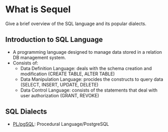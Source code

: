 # What is Sequel
Give a brief overview of the SQL language and its popular dialects.

## Introduction to SQL Language
- A programming language designed to manage data stored in a relation DB management system.
- Consists of:
  - Data Definition Language: deals with the schema creation and modification (CREATE TABLE, ALTER TABLE)
  - Data Manipulation Language: procides the constructs to query data (SELECT, INSERT, UPDATE, DELETE)
  - Data Control Language: consists of the statements that deal with user authorization (GRANT, REVOKE)

## SQL Dialects
- [PL/pgSQL](https://www.postgresqltutorial.com/postgresql-create-procedure/): Procedural Language/PostgreSQL
